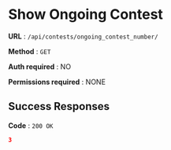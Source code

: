 # Show Ongoing Contest

**URL** : `/api/contests/ongoing_contest_number/`

**Method** : `GET`

**Auth required** : NO

**Permissions required** : NONE

## Success Responses

**Code** : `200 OK`


```json
3
```
